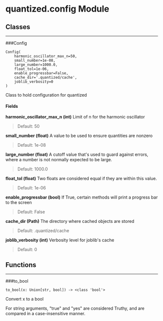 # quantized.config Module



## Classes

---

###Config

```
Config(
    harmonic_oscillator_max_n=50,
    small_number=1e-08,
    large_number=1000.0,
    float_tol=1e-06,
    enable_progressbar=False,
    cache_dir='.quantized/cache',
    joblib_verbosity=0
)
```
Class to hold configuration for quantized

#### Fields

 **harmonic_oscillator_max_n (int)** Limit of n for the harmonic oscillator

> Default: 50

 **small_number (float)** A value to be used to ensure quantities are nonzero

> Default: 1e-08

 **large_number (float)** A cutoff value that's used to guard against errors, where a number is not normally expected to be large.

> Default: 1000.0

 **float_tol (float)** Two floats are considered equal if they are within this value.

> Default: 1e-06

 **enable_progressbar (bool)** If True, certain methods will print a progress bar to the screen

> Default: False

 **cache_dir (Path)** The directory where cached objects are stored

> Default: .quantized/cache

 **joblib_verbosity (int)** Verbosity level for joblib's cache

> Default: 0











## Functions

----

###to_bool

```
to_bool(x: Union[str, bool]) -> <class 'bool'>
```


Convert x to a bool

For string arguments, "true" and "yes" are considered
Truthy, and are compared in a case-insensitive manner.